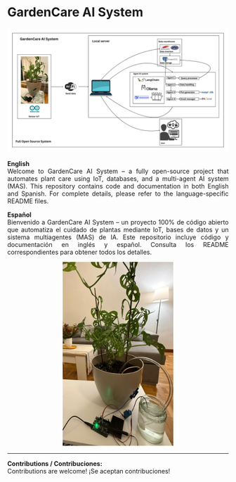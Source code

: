 <p align="center">
  <h1>GardenCare AI System</h1>
</p>

<div align="center">
  <img src="Agent.png" alt="Agent Image" style="max-width: 100%; height: auto;">
</div>

<p align="justify">
<strong>English</strong><br>
Welcome to GardenCare AI System – a fully open-source project that automates plant care using IoT, databases, and a multi-agent AI system (MAS). This repository contains code and documentation in both English and Spanish. For complete details, please refer to the language-specific README files.
</p>

<p align="justify">
<strong>Español</strong><br>
Bienvenido a GardenCare AI System – un proyecto 100% de código abierto que automatiza el cuidado de plantas mediante IoT, bases de datos y un sistema multiagentes (MAS) de IA. Este repositorio incluye código y documentación en inglés y español. Consulta los README correspondientes para obtener todos los detalles.
</p>

<div align="center">
  <img src="Sesnor.jpeg" alt="Sensor Image" style="max-width: 50%; height: auto;">
</div>

---

**Contributions / Contribuciones:**  
Contributions are welcome! ¡Se aceptan contribuciones!
